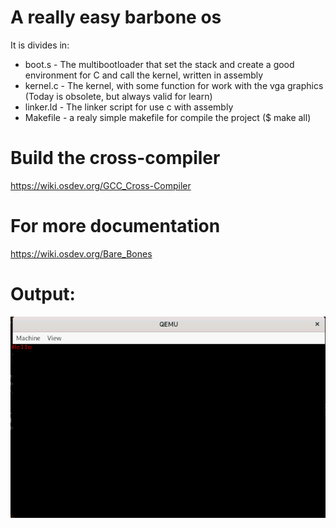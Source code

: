 # A really easy barbone os 

It is divides in:

* boot.s - The multibootloader that set the stack and create a good environment for C and call the kernel, written in assembly
* kernel.c - The kernel, with some function for work with the vga graphics (Today is obsolete, but always valid for learn)
* linker.ld - The linker script for use c with assembly
* Makefile - a realy simple makefile for compile the project ($ make all)

# Build the cross-compiler

https://wiki.osdev.org/GCC_Cross-Compiler

# For more documentation

https://wiki.osdev.org/Bare_Bones

# Output:
![](https://github.com/Holeryn/Baremetal_stuffs/blob/master/img/BareBones.png)
